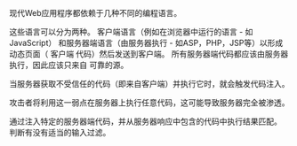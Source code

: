 现代Web应用程序都依赖于几种不同的编程语言。

这些语言可以分为两种。 客户端语言（例如在浏览器中运行的语言 - 如JavaScript）
和服务器端语言（由服务器执行 - 如ASP，PHP，JSP等）以形成动态页面（ 客户端
代码）然后发送到客户端。 所有服务器端代码都应该由服务器执行，因此应该只来自
可靠的源。

当服务器获取不受信任的代码（即来自客户端）并执行它时，就会触发代码注入。

攻击者将利用这一弱点在服务器上执行任意代码，这可能导致服务器完全被渗透。

通过注入特定的服务器端代码，并从服务器响应中包含的代码中执行结果匹配。 
判断有没有适当的输入过滤。